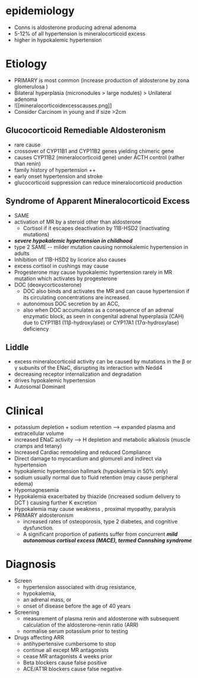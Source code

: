 # epidemiology 
- Conns is aldosterone producing adrenal adenoma 
- 5-12% of all hypertension is mineralocorticoid excess 
- higher in hypokalemic hypertension 
# Etiology 
- PRIMARY is most common (increase production of aldosterone by zona glomerulosa )
- Bilateral hyperplasia (micronodules > large nodules)  > Unilateral adenoma 
- ![[mineralocorticoidexcesscauses.png]]
- Consider Carcinom in young and if size >2cm 
## Glucocorticoid Remediable Aldosteronism 
- rare cause 
- crossover of CYP11B1 and CYP11B2 genes yielding chimeric gene 
- causes CYP11B2 (mineralocorticoid gene) under ACTH control (rather than renin) 
- family history of hypertension ++ 
- early onset hypertension and stroke 
- glucocorticoid suppression can reduce mineralocorticoid production 
## Syndrome of Apparent Mineralocorticoid Excess 
- SAME 
- activation of MR by a steroid other than aldosterone 
	- Cortisol if it escapes deactivation by 11B-HSD2 (inactivating mutations)
- ***severe hypokalemic hypertension in childhood***
- type 2 SAME -- milder mutation causing normokalemic hypertension in adults 
- Inhibition of 11B-HSD2 by licorice also causes 
- excess cortisol in cushings may cause 
- Progesterone may cause hypokalemic hypertension rarely in MR mutation which activates by progesterone 
- DOC (deoxycorticosterone) 
	- DOC also binds and activates the MR and can cause hypertension if its circulating concentrations are increased. 
	- autonomous DOC secretion by an ACC, 
	- also when DOC accumulates as a consequence of an adrenal enzymatic block, as seen in congenital adrenal hyperplasia (CAH) due to CYP11B1 (11β-hydroxylase) or CYP17A1 (17α-hydroxylase) deficiency
## Liddle 
- excess mineralocorticoid activity can be caused by mutations in the β or γ subunits of the ENaC, disrupting its interaction with Nedd4
- decreasing receptor internalization and degradation 
- drives hypokalemic hypertension 
- Autosomal Dominant 
# Clinical 
- potassium depletion + sodium retention --> expanded plasma and extracellular volume 
- increased ENaC activity --> H depletion and metabolic alkalosis (muscle cramps and tetany)
- Increased Cardiac remodeling and reduced Compliance 
- Direct damage to myocardium and glomureli and indirect via hypertension 
- hypokalemic hypertension hallmark (hypokalemia in 50% only) 
- sodium usually normal due to fluid retention (may cause peripheral edema) 
- Hypomagnesemia 
- Hypokalemia exacerbated by thiazide (increased sodium delivery to DCT ) causing further K excretion 
- Hypokalemia may cause weakness , proximal myopathy, paralysis 
- PRIMARY aldosteronism 
	- increased rates of osteoporosis, type 2 diabetes, and cognitive dysfunction.
	- A significant proportion of patients suffer from concurrent ***mild autonomous cortisol excess (MACE), termed Connshing syndrome*** 
# Diagnosis
- Screen 
	- hypertension associated with drug resistance, 
	- hypokalemia, 
	- an adrenal mass, or 
	- onset of disease before the age of 40 years
- Screening 
	- measurement of plasma renin and aldosterone with subsequent calculation of the aldosterone-renin ratio (ARR) 
	- normalise serum potassium prior to testing 
- Drugs affecting ARR 
	- antihypertensive cumbersome to stop 
	- continue all except MR antagonists 
	- cease MR antagonists 4 weeks prior 
	- Beta blockers cause false positive 
	- ACE/AT1R blockers cause false negative 